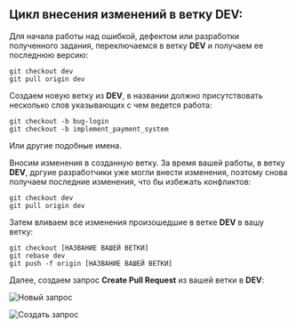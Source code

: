 ## Цикл внесения изменений в ветку DEV:
Для начала работы над ошибкой, дефектом или разработки полученного задания, переключаемся в ветку **DEV** и получаем ее последнюю версию:  
```
git checkout dev
git pull origin dev
```
Создаем новую ветку из **DEV**, в названии должно присутствовать несколько слов указывающих с чем ведется работа: 
```
git checkout -b bug-login
git checkout -b implement_payment_system
```
Или другие подобные имена.

Вносим изменения в созданную ветку. За время вашей работы, в ветку **DEV**, дргуие разработчики уже могли внести изменения, 
поэтому снова получаем последние изменения, что бы избежать конфликтов:
```
git checkout dev
git pull origin dev
```
Затем вливаем все изменения произошедшие в ветке **DEV** в вашу ветку:
```
git checkout [НАЗВАНИЕ ВАШЕЙ ВЕТКИ]
git rebase dev
git push -f origin [НАЗВАНИЕ ВАШЕЙ ВЕТКИ]
```

Далее, создаем запрос **Сreate Pull Request** из вашей ветки в **DEV**:

![Новый запрос](http://images.lant.io/new_req.PNG)

![Создать запрос](http://images.lant.io/create_req.PNG)